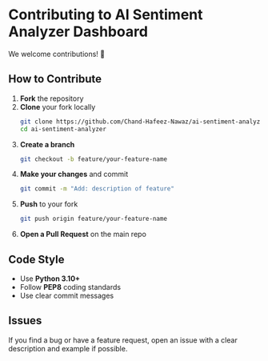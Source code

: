 # Contributing to AI Sentiment Analyzer Dashboard

We welcome contributions! 🎉

## How to Contribute
1. **Fork** the repository
2. **Clone** your fork locally
   ```bash
   git clone https://github.com/Chand-Hafeez-Nawaz/ai-sentiment-analyzer.git
   cd ai-sentiment-analyzer
   ```
3. **Create a branch**
   ```bash
   git checkout -b feature/your-feature-name
   ```
4. **Make your changes** and commit
   ```bash
   git commit -m "Add: description of feature"
   ```
5. **Push** to your fork
   ```bash
   git push origin feature/your-feature-name
   ```
6. **Open a Pull Request** on the main repo

## Code Style
- Use **Python 3.10+**
- Follow **PEP8** coding standards
- Use clear commit messages

## Issues
If you find a bug or have a feature request, open an issue with a clear description and example if possible.
